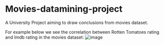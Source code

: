 # Movies-datamining-project
A University Project aiming to draw conclusions from movies dataset.

For example below we see the correlation between Rotten Tomatoes rating and Imdb rating in the movies dataset:
![image](https://github.com/SouliosEv/Movies-datamining-project/assets/25750743/5eaa00e4-5930-4e31-bef7-b03f28e5f485)

